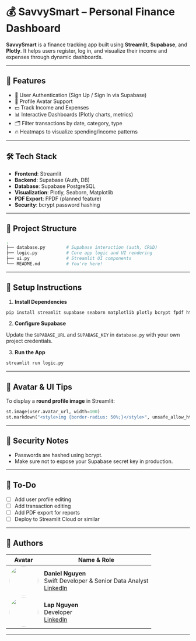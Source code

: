 # 💰 SavvySmart – Personal Finance Dashboard

**SavvySmart** is a finance tracking app built using **Streamlit**, **Supabase**, and **Plotly**. It helps users register, log in, and visualize their income and expenses through dynamic dashboards.

---

## 🚀 Features

- 🔐 User Authentication (Sign Up / Sign In via Supabase)
- 🧑 Profile Avatar Support
- 💵 Track Income and Expenses
- 📊 Interactive Dashboards (Plotly charts, metrics)
- 🗂️ Filter transactions by date, category, type
- 🔥 Heatmaps to visualize spending/income patterns

---

## 🛠️ Tech Stack

- **Frontend**: Streamlit
- **Backend**: Supabase (Auth, DB)
- **Database**: Supabase PostgreSQL
- **Visualization**: Plotly, Seaborn, Matplotlib
- **PDF Export**: FPDF (planned feature)
- **Security**: bcrypt password hashing

---

## 📁 Project Structure

```bash
.
├── database.py        # Supabase interaction (auth, CRUD)
├── logic.py           # Core app logic and UI rendering
├── ui.py              # Streamlit UI components
└── README.md          # You're here!
```

---

## 🔧 Setup Instructions

1. **Install Dependencies**

```bash
pip install streamlit supabase seaborn matplotlib plotly bcrypt fpdf httpx
```

2. **Configure Supabase**

Update the `SUPABASE_URL` and `SUPABASE_KEY` in `database.py` with your own project credentials.

3. **Run the App**

```bash
streamlit run logic.py
```

---

## 📸 Avatar & UI Tips

To display a **round profile image** in Streamlit:

```python
st.image(user.avatar_url, width=100)
st.markdown("<style>img {border-radius: 50%;}</style>", unsafe_allow_html=True)
```

---

## 🔐 Security Notes

- Passwords are hashed using bcrypt.
- Make sure not to expose your Supabase secret key in production.

---

## 📌 To-Do

- [ ] Add user profile editing
- [ ] Add transaction editing
- [ ] Add PDF export for reports
- [ ] Deploy to Streamlit Cloud or similar

---

## 👥 Authors

| Avatar | Name & Role |
|--------|-------------|
| <img src="https://avatars.githubusercontent.com/u/142137222?s=100" width="80" style="border-radius: 50%;" /> | **Daniel Nguyen**<br>Swift Developer & Senior Data Analyst<br>[LinkedIn](https://www.linkedin.com/in/danielnguyennn/) |
| <img src="https://media.licdn.com/dms/image/v2/D4D03AQFNk4o4ArY_7Q/profile-displayphoto-shrink_200_200/B4DZajxX4pH0AY-/0/1746504353060?e=2147483647&v=beta&t=ciQt30GhjK7nZdvsSnDodGBlaDX74n-feTC4MNTfcO8" width="80" style="border-radius: 50%;" /> | **Lap Nguyen**<br>Developer<br>[LinkedIn](https://www.linkedin.com/in/l%E1%BA%ADp-hu%E1%BB%B3nh-c%C3%B4ng-189505364/) |

---
